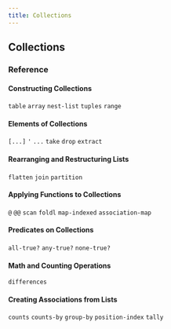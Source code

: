 ```yaml
---
title: Collections
---
```


## Collections

### Reference

#### Constructing Collections

`table`
`array`
`nest-list`
`tuples`
`range`

#### Elements of Collections

`[...]`
`'`
`...`
`take`
`drop`
`extract`

#### Rearranging and Restructuring Lists

`flatten`
`join`
`partition`


#### Applying Functions to Collections

`@`
`@@`
`scan`
`foldl`
`map-indexed`
`association-map`

#### Predicates on Collections

`all-true?`
`any-true?`
`none-true?`

#### Math and Counting Operations

`differences`

#### Creating Associations from Lists

`counts`
`counts-by`
`group-by`
`position-index`
`tally`
